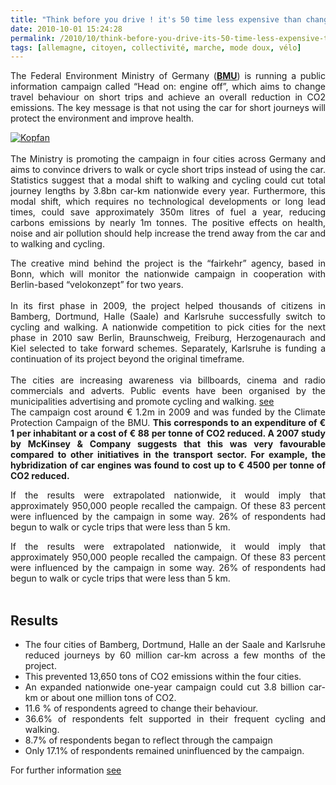 ```yaml
---
title: "Think before you drive ! it's 50 time less expensive than change to hybrid car !!"
date: 2010-10-01 15:24:28
permalink: /2010/10/think-before-you-drive-its-50-time-less-expensive-than-change-to-hybrid-car.html
tags: [allemagne, citoyen, collectivité, marche, mode doux, vélo]
---
```


<p style="text-align: justify">The Federal Environment Ministry of Germany (<strong><a href="http://www.kopf-an.de/" target="_blank">BMU</a></strong>) is running a public information campaign called “Head on: engine off”, which aims to change travel behaviour on short trips and achieve an overall reduction in CO2 emissions. The key message is that not using the car for short journeys will protect the environment and improve health.</p> <p style="text-align: justify"><a href="https://gabrielplassat.github.io/transportsdufutur/wp-content/uploads/sites/6/old/6a0120a66d2ad4970b0133f4c50e4d970b-800wi.gif" rel="lightbox"><img alt="Kopfan" class="asset  asset-image at-xid-6a0120a66d2ad4970b0133f4c50e4d970b" src="/wp-content/uploads/sites/6/old/6a0120a66d2ad4970b0133f4c50e4d970b-500wi.gif" style="margin-left: auto;margin-right: auto" title="Kopfan" /></a> <br /> <br />The Ministry is promoting the campaign in four cities across Germany and aims to convince drivers to walk or cycle short trips instead of using the car. Statistics suggest that a modal shift to walking and cycling could cut total journey lengths by 3.8bn car-km nationwide every year. Furthermore, this modal shift, which requires no technological developments or long lead times, could save approximately 350m litres of fuel a year, reducing carbons emissions by nearly 1m tonnes. The positive effects on health, noise and air pollution should help increase the trend away from the car and to walking and cycling. <br /> </p>  <!--more-->   <p style="text-align: justify">The creative mind behind the project is the “fairkehr” agency, based in Bonn, which will monitor the nationwide campaign in cooperation with Berlin-based “velokonzept” for two years.<br /><br />In its first phase in 2009, the project helped thousands of citizens in Bamberg, Dortmund, Halle (Saale) and Karlsruhe successfully switch to cycling and walking. A nationwide competition to pick cities for the next phase in 2010 saw Berlin, Braunschweig, Freiburg, Herzogenaurach and Kiel selected to take forward schemes. Separately, Karlsruhe is funding a continuation of its project beyond the original timeframe. <br /><br />The cities are increasing awareness via billboards, cinema and radio commercials and adverts. Public events have been organised by the municipalities advertising and promote cycling and walking. <a href="http://www.kopf-an.de/" target="_blank">see</a> <br />The campaign cost around € 1.2m in 2009 and was funded by the Climate Protection Campaign of the BMU. <strong>This corresponds to an expenditure of € 1 per inhabitant or a cost of € 88 per tonne of CO2 reduced. A 2007 study by McKinsey & Company suggests that this was very favourable compared to other initiatives in the transport sector. For example, the hybridization of car engines was found to cost up to € 4500 per tonne of CO2 reduced.</strong></p> <p style="text-align: justify">If the results were extrapolated nationwide, it would imply that approximately 950,000 people recalled the campaign. Of these 83 percent were influenced by the campaign in some way. 26% of respondents had begun to walk or cycle trips that were less than 5 km.</p> <p style="text-align: justify">If the results were extrapolated nationwide, it would imply that approximately 950,000 people recalled the campaign. Of these 83 percent were influenced by the campaign in some way. 26% of respondents had begun to walk or cycle trips that were less than 5 km. <br /><br /></p> <h2 style="text-align: justify">Results</h2> <ul style="text-align: justify"> <li>The four cities of Bamberg, Dortmund, Halle an der Saale and Karlsruhe reduced journeys by 60 million car-km across a few months of the project.</li> <li>This prevented 13,650 tons of CO2 emissions within the four cities. </li> <li>An expanded nationwide one-year campaign could cut 3.8 billion car- km or about one million tons of CO2.</li> <li>11.6 % of respondents agreed to change their behaviour.</li> <li>36.6% of respondents felt supported in their frequent cycling and walking.</li> <li>8.7% of respondents began to reflect through the campaign</li> <li>Only 17.1% of respondents remained uninfluenced by the campaign. </li> </ul> <p style="text-align: justify">For further information <a href="http://www.kopf-an.de/" target="_blank">see</a></p> <p> </p>
